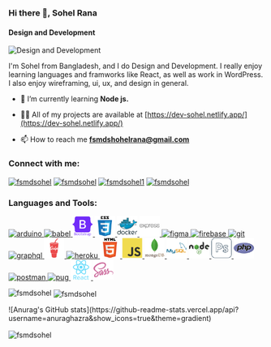 ### Hi there 👋, Sohel Rana
#### Design and Development
![Design and Development](https://scontent.fdac116-1.fna.fbcdn.net/v/t1.0-9/161432842_424676318631968_5087005666018276458_o.jpg?_nc_cat=110&ccb=1-3&_nc_sid=e3f864&_nc_ohc=YV75_2ANQh8AX9zOnS_&_nc_ht=scontent.fdac116-1.fna&oh=d430e6de681414e20f14cd72484c648f&oe=60762284)

I'm Sohel from Bangladesh, and I do Design and Development. I really enjoy learning languages and framworks like React, as well as work in WordPress. I also enjoy wireframing, ui, ux, and design in general.

- 🌱 I’m currently learning **Node js.**

- 👨‍💻 All of my projects are available at [https://dev-sohel.netlify.app/](https://dev-sohel.netlify.app/)

- 📫 How to reach me **fsmdshohelrana@gmail.com**

<h3 align="left">Connect with me:</h3>
<p align="left">
<a href="https://twitter.com/fsmdsohel" target="blank"><img align="center" src="https://cdn.jsdelivr.net/npm/simple-icons@3.0.1/icons/twitter.svg" alt="fsmdsohel" height="30" width="40" /></a>
<a href="https://linkedin.com/in/fsmdsohel" target="blank"><img align="center" src="https://cdn.jsdelivr.net/npm/simple-icons@3.0.1/icons/linkedin.svg" alt="fsmdsohel" height="30" width="40" /></a>
<a href="https://fb.com/fsmdsohel1" target="blank"><img align="center" src="https://cdn.jsdelivr.net/npm/simple-icons@3.0.1/icons/facebook.svg" alt="fsmdsohel1" height="30" width="40" /></a>
<a href="https://instagram.com/fsmdsohel" target="blank"><img align="center" src="https://cdn.jsdelivr.net/npm/simple-icons@3.0.1/icons/instagram.svg" alt="fsmdsohel" height="30" width="40" /></a>
</p>

<h3 align="left">Languages and Tools:</h3>
<p align="left">
 <a href="https://www.arduino.cc/" target="_blank"> 
 	<img src="https://cdn.worldvectorlogo.com/logos/arduino-1.svg" alt="arduino" width="40" height="40"/> 
 </a> 
 <a href="https://babeljs.io/" target="_blank"> 
 	<img src="https://www.vectorlogo.zone/logos/babeljs/babeljs-icon.svg" alt="babel" width="40" height="40"/> 
 </a> 
 <a href="https://getbootstrap.com" target="_blank"> 
 	<img src="https://raw.githubusercontent.com/devicons/devicon/master/icons/bootstrap/bootstrap-plain-wordmark.svg" alt="bootstrap" width="40" height="40"/> 
 </a> 
 <a href="https://www.w3schools.com/css/" target="_blank"> 
 	<img src="https://raw.githubusercontent.com/devicons/devicon/master/icons/css3/css3-original-wordmark.svg" alt="css3" width="40" height="40"/> 
 </a> 
 <a href="https://www.docker.com/" target="_blank"> 
 	<img src="https://raw.githubusercontent.com/devicons/devicon/master/icons/docker/docker-original-wordmark.svg" alt="docker" width="40" height="40"/> 
 </a> 
 <a href="https://expressjs.com" target="_blank"> 
 	<img src="https://raw.githubusercontent.com/devicons/devicon/master/icons/express/express-original-wordmark.svg" alt="express" width="40" height="40"/> 
 </a> 
 <a href="https://www.figma.com/" target="_blank"> 
 	<img src="https://www.vectorlogo.zone/logos/figma/figma-icon.svg" alt="figma" width="40" height="40"/> 
 </a> 
 <a href="https://firebase.google.com/" target="_blank"> 
 	<img src="https://www.vectorlogo.zone/logos/firebase/firebase-icon.svg" alt="firebase" width="40" height="40"/> 
 </a> 
 <a href="https://git-scm.com/" target="_blank"> 
 	<img src="https://www.vectorlogo.zone/logos/git-scm/git-scm-icon.svg" alt="git" width="40" height="40"/> 
 </a> 
 <a href="https://graphql.org" target="_blank"> <img src="https://www.vectorlogo.zone/logos/graphql/graphql-icon.svg" alt="graphql" width="40" height="40"/> 
 </a> 
 <a href="https://gulpjs.com" target="_blank"> 
 	<img src="https://raw.githubusercontent.com/devicons/devicon/master/icons/gulp/gulp-plain.svg" alt="gulp" width="40" height="40"/> 
 </a> 
 <a href="https://heroku.com" target="_blank"> 
 	<img src="https://www.vectorlogo.zone/logos/heroku/heroku-icon.svg" alt="heroku" width="40" height="40"/> 
 </a> 
 <a href="https://www.w3.org/html/" target="_blank"> 
 	<img src="https://raw.githubusercontent.com/devicons/devicon/master/icons/html5/html5-original-wordmark.svg" alt="html5" width="40" height="40"/> 
 </a> 
 <a href="https://developer.mozilla.org/en-US/docs/Web/JavaScript" target="_blank"> 
 	<img src="https://raw.githubusercontent.com/devicons/devicon/master/icons/javascript/javascript-original.svg" alt="javascript" width="40" height="40"/> 
 </a> 
 <a href="https://www.mongodb.com/" target="_blank"> 
 	<img src="https://raw.githubusercontent.com/devicons/devicon/master/icons/mongodb/mongodb-original-wordmark.svg" alt="mongodb" width="40" height="40"/> 
 </a> 
 <a href="https://www.mysql.com/" target="_blank"> 
 	<img src="https://raw.githubusercontent.com/devicons/devicon/master/icons/mysql/mysql-original-wordmark.svg" alt="mysql" width="40" height="40"/> 
 </a> 
 <a href="https://nodejs.org" target="_blank"> 
 	<img src="https://raw.githubusercontent.com/devicons/devicon/master/icons/nodejs/nodejs-original-wordmark.svg" alt="nodejs" width="40" height="40"/> 
 </a> 
 <a href="https://www.photoshop.com/en" target="_blank"> 
 	<img src="https://raw.githubusercontent.com/devicons/devicon/master/icons/photoshop/photoshop-line.svg" alt="photoshop" width="40" height="40"/> 
 </a> 
 <a href="https://www.php.net" target="_blank"> 
 	<img src="https://raw.githubusercontent.com/devicons/devicon/master/icons/php/php-original.svg" alt="php" width="40" height="40"/> 
 </a> 
 <a href="https://postman.com" target="_blank"> 
 	<img src="https://www.vectorlogo.zone/logos/getpostman/getpostman-icon.svg" alt="postman" width="40" height="40"/> 
 </a> 
 <a href="https://pugjs.org" target="_blank"> 
 	<img src="https://cdn.worldvectorlogo.com/logos/pug.svg" alt="pug" width="40" height="40"/> </a> 
 <a href="https://reactjs.org/" target="_blank"> 
 	<img src="https://raw.githubusercontent.com/devicons/devicon/master/icons/react/react-original-wordmark.svg" alt="react" width="40" height="40"/> 
 </a> 
 <a href="https://sass-lang.com" target="_blank"> 
 	<img src="https://raw.githubusercontent.com/devicons/devicon/master/icons/sass/sass-original.svg" alt="sass" width="40" height="40"/> 
 </a> 
</p>
<p>
 
<img align="left" src="https://github-readme-stats.vercel.app/api/top-langs?username=fsmdsohel&show_icons=true&locale=en&layout=compact" alt="fsmdsohel" /></p> 

<p>&nbsp;<img align="center" src="https://github-readme-stats.vercel.app/api?username=fsmdsohel&show_icons=true&locale=en" alt="fsmdsohel" /></p>
![Anurag's GitHub stats](https://github-readme-stats.vercel.app/api?username=anuraghazra&show_icons=true&theme=gradient)
<p><img align="center" src="https://github-readme-streak-stats.herokuapp.com/?user=fsmdsohel&" alt="fsmdsohel" /></p>


